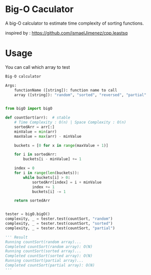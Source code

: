 # Big-O Caculator

A big-O calculator to estimate time complexity of sorting functions.

inspired by : https://github.com/ismaelJimenez/cpp.leastsq

# Usage

You can call which array to test

```py
Big-O calculator

Args:
    functionName ([string]): function name to call
    array ([string]): "random", "sorted", "reversed", "partial"
  
```

```py
from bigO import bigO

def countSort(arr):  # stable
    # Time Complexity : O(n) | Space Complexity : O(n)
    sortedArr = arr[:]
    minValue = min(arr)
    maxValue = max(arr) - minValue

    buckets = [0 for x in range(maxValue + 1)]

    for i in sortedArr:
        buckets[i - minValue] += 1

    index = 0
    for i in range(len(buckets)):
        while buckets[i] > 0:
            sortedArr[index] = i + minValue
            index += 1
            buckets[i] -= 1

    return sortedArr


tester = bigO.bigO()
complexity, _ = tester.test(countSort, "random")
complexity, _ = tester.test(countSort, "sorted")
complexity, _ = tester.test(countSort, "partial")

''' Result
Running countSort(random array)...
Completed countSort(random array): O(N)
Running countSort(sorted array)...
Completed countSort(sorted array): O(N)
Running countSort(partial array)...
Completed countSort(partial array): O(N)
'''
```